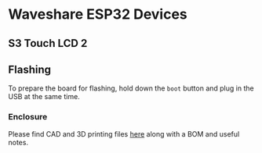 # Waveshare ESP32 Devices

## S3 Touch LCD 2

## Flashing

To prepare the board for flashing, hold down the `boot` button and plug in the
USB at the same time.

### Enclosure

Please find CAD and 3D printing files
[here](https://github.com/trevarj/enclosures/tree/master/waveshare/ESP32-S3-Touch-LCD-2)
along with a BOM and useful notes.
